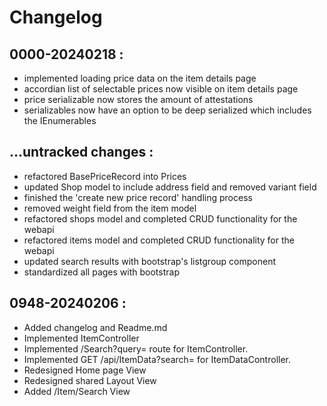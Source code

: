 # Changelog


## 0000-20240218 :
 - implemented loading price data on the item details page
 - accordian list of selectable prices now visible on item details page
 - price serializable now stores the amount of attestations
 - serializables now have an option to be deep serialized which includes the IEnumerables

## ...untracked changes :
 - refactored BasePriceRecord into Prices
 - updated Shop model to include address field and removed variant field
 - finished the 'create new price record' handling process
 - removed weight field from the item model
 - refactored shops model and completed CRUD functionality for the webapi
 - refactored items model and completed CRUD functionality for the webapi
 - updated search results with bootstrap's listgroup component
 - standardized all pages with bootstrap

## 0948-20240206 :
 - Added changelog and Readme.md
 - Implemented ItemController
 - Implemented /Search?query= route for ItemController.
 - Implemented GET /api/ItemData?search= for ItemDataController.
 - Redesigned Home page View
 - Redesigned shared Layout View
 - Added /Item/Search View
